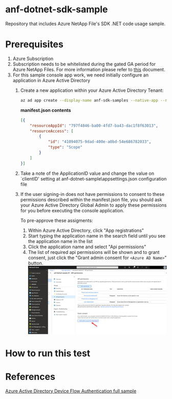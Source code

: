 # anf-dotnet-sdk-sample
Repository that includes Azure NetApp File's SDK .NET code usage sample.

# Prerequisites

1. Azure Subscription
2. Subscription needs to be whitelisted during the gated GA period for Azure NetApp Files. For more information please refer to [this](https://docs.microsoft.com/en-us/azure/azure-netapp-files/azure-netapp-files-register#waitlist) document.
2. For this sample console app work, we need initially configure an application in Azure Active Directory
    1. Create a new application within your Azure Active Directory Tenant:
        ```bash
        az ad app create --display-name anf-sdk-samples --native-app --reply-url http://localhost --required-resource-accesses @manifest.json

        ```

        **manifest.json contents**
        ```json
        [{
            "resourceAppId": "797f4846-ba00-4fd7-ba43-dac1f8f63013",
            "resourceAccess": [
                {
                    "id": "41094075-9dad-400e-a0bd-54e686782033",
                    "type": "Scope"
                }
            ]
        }]
        ```
    2. Take a note of the ApplicationID value and change the value on `clientID' setting at anf-dotnet-sample\appsettings.json configuration file
    3. If the user signing-in does not have permissions to consent to these permissions described within the manifest.json file, you should ask your Azure Active Directory Global Admin to apply these permissions for you before executing the console application.
       
        To pre-approve these assigments:
        1. Within Azure Active Directory, click "App registrations"
        2. Start typing the application name in the search field until you see the application name in the list
        3. Click the application name and select "Api permissions"
        3. The list of required api permissions will be shown and to grant consent, just click the "Grant admin consent for `<Azure AD Name>`" button.
            ![aadconsent](./media/aadconsent.png)

# How to run this test 


# References

[Azure Active Directory Device Flow Authentication full sample](https://aka.ms/msal-net-device-code-flow)
